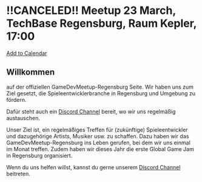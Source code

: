 # !!CANCELED!! Meetup 23 March, TechBase Regensburg, Raum Kepler, 17:00
<a title="Add to Calendar" class="addeventatc" data-id="Yv4623294" href="https://www.addevent.com/event/Yv4623294" target="_blank" rel="nofollow">Add to Calendar</a>
	<script type="text/javascript" src="https://addevent.com/libs/atc/1.6.1/atc.min.js" async defer></script>

## Willkommen
auf der offiziellen GameDevMeetup-Regensburg Seite.
Wir haben uns zum Ziel gesetzt, die Spieleentwicklerbranche in Regensburg und Umgebung zu fördern.

Dafür steht auch ein [Discord Channel](https://discord.lyniat.games) bereit, wo wir uns regelmäßig austauschen.

Unser Ziel ist, ein regelmäßiges Treffen für (zukünftige) Spieleentwickler und dazugehörige Artists, Musiker usw. zu schaffen.
Dazu haben wir das GameDevMeetup-Regensburg ins Leben gerufen, bei dem wir uns einmal im Monat treffen.
Zudem haben wir dieses Jahr die erste Global Game Jam in Regensburg organisiert.

Wenn du uns helfen willst, kannst du gerne unserem [Discord Channel](https://discord.lyniat.games) beitreten.
